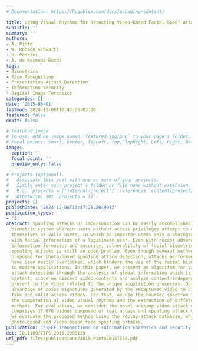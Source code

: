 ```yaml
---
# Documentation: https://hugoblox.com/docs/managing-content/

title: Using Visual Rhythms for Detecting Video-Based Facial Spoof Attacks
subtitle: ''
summary: ''
authors:
- A. Pinto
- W. Robson Schwartz
- H. Pedrini
- A. de Rezende Rocha
tags:
- Biometrics
- Face Recognition
- Presentation Attack Detection
- Information Security
- Digital Image Forensics
categories: []
date: '2015-05-01'
lastmod: 2024-12-06T10:47:25-03:00
featured: false
draft: false

# Featured image
# To use, add an image named `featured.jpg/png` to your page's folder.
# Focal points: Smart, Center, TopLeft, Top, TopRight, Left, Right, BottomLeft, Bottom, BottomRight.
image:
  caption: ''
  focal_point: ''
  preview_only: false

# Projects (optional).
#   Associate this post with one or more of your projects.
#   Simply enter your project's folder or file name without extension.
#   E.g. `projects = ["internal-project"]` references `content/project/deep-learning/index.md`.
#   Otherwise, set `projects = []`.
projects: []
publishDate: '2024-12-06T13:47:25.804991Z'
publication_types:
- '2'
abstract: Spoofing attacks or impersonation can be easily accomplished in a facial
  biometric system wherein users without access privileges attempt to authenticate
  themselves as valid users, in which an impostor needs only a photograph or a video
  with facial information of a legitimate user. Even with recent advances in biometrics,
  information forensics and security, vulnerability of facial biometric systems against
  spoofing attacks is still an open problem. Even though several methods have been
  proposed for photo-based spoofing attack detection, attacks performed with videos
  have been vastly overlooked, which hinders the use of the facial biometric systems
  in modern applications. In this paper, we present an algorithm for video-based spoofing
  attack detection through the analysis of global information which is invariant to
  content, since we discard video contents and analyze content-independent noise signatures
  present in the video related to the unique acquisition processes. Our approach takes
  advantage of noise signatures generated by the recaptured video to distinguish between
  fake and valid access videos. For that, we use the Fourier spectrum followed by
  the computation of video visual rhythms and the extraction of different characterization
  methods. For evaluation, we consider the novel unicamp video-attack database, which
  comprises 17 076 videos composed of real access and spoofing attack videos. In addition,
  we evaluate the proposed method using the replay-attack database, which contains
  photo-based and video-based face spoofing attacks.
publication: '*IEEE Transactions on Information Forensics and Security (T-IFS)*'
doi: 10.1109/TIFS.2015.2395139
url_pdf: files/publications/2015-Pinto2015TIFS.pdf
---
```

